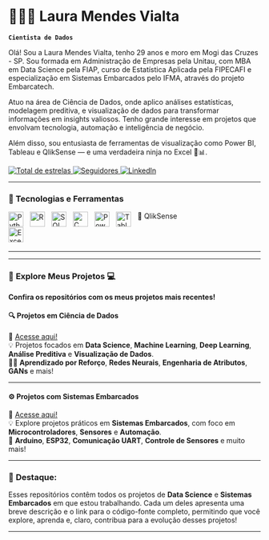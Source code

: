# 👩🏻‍💻 Laura Mendes Vialta

**`Cientista de Dados`**

Olá! Sou a Laura Mendes Vialta, tenho 29 anos e moro em Mogi das Cruzes - SP. Sou formada em Administração de Empresas pela Unitau, com MBA em Data Science pela FIAP, curso de Estatística Aplicada pela FIPECAFI e especialização em Sistemas Embarcados pelo IFMA, através do projeto Embarcatech.

Atuo na área de Ciência de Dados, onde aplico análises estatísticas, modelagem preditiva, e visualização de dados para transformar informações em insights valiosos. Tenho grande interesse em projetos que envolvam tecnologia, automação e inteligência de negócio.

Além disso, sou entusiasta de ferramentas de visualização como Power BI, Tableau e QlikSense — e uma verdadeira ninja no Excel 💪📊.

<p align="left">
    <a href="https://github.com/Laura-vialta?tab=repositories&sort=stargazers">
        <img 
            alt="Total de estrelas" 
            title="Total de estrelas GitHub" 
            src="https://custom-icon-badges.demolab.com/github/stars/Laura-vialta?color=55960c&style=for-the-badge&labelColor=488207&logo=star&label=Estrelas"
        />
    </a>
    <a href="https://github.com/Laura-vialta?tab=followers">
        <img 
            alt="Seguidores" 
            title="Me siga no GitHub" 
            src="https://custom-icon-badges.demolab.com/github/followers/Laura-vialta?color=236ad3&labelColor=1155ba&style=for-the-badge&logo=github&label=Seguidores&logoColor=white"
        />
    </a>
    <a href="https://www.linkedin.com/in/laura-mendes-vialta/">
        <img 
            alt="LinkedIn" 
            title="Conecte-se comigo no LinkedIn" 
            src="https://img.shields.io/badge/LinkedIn-Laura%20Mendes%20Vialta-blue?style=for-the-badge&logo=linkedin&logoColor=white"
        />
    </a>
</p>

---

### 🧠 Tecnologias e Ferramentas

<img 
    align="left" 
    alt="Python"
    title="Python" 
    width="30px" 
    style="padding-right: 10px;" 
    src="https://cdn.jsdelivr.net/gh/devicons/devicon@latest/icons/python/python-original.svg" 
/>
<img 
    align="left" 
    alt="R" 
    title="R" 
    width="30px" 
    style="padding-right: 10px;" 
    src="https://cdn.jsdelivr.net/gh/devicons/devicon@latest/icons/r/r-original.svg" 
/>
<img 
    align="left" 
    alt="SQL"
    title="SQL" 
    width="30px" 
    style="padding-right: 10px;" 
    src="https://cdn.jsdelivr.net/gh/devicons/devicon@latest/icons/mysql/mysql-original.svg" 
/>
<img 
    align="left" 
    alt="C"
    title="Linguagem C" 
    width="30px" 
    style="padding-right: 10px;" 
    src="https://cdn.jsdelivr.net/gh/devicons/devicon@latest/icons/c/c-original.svg" 
/>
<img 
    align="left" 
    alt="Power BI"
    title="Power BI"
    width="30px"
    style="padding-right: 10px;"
    src="https://img.icons8.com/color/48/000000/power-bi.png"
/>
<img 
    align="left" 
    alt="Tableau"
    title="Tableau"
    width="30px"
    style="padding-right: 10px;"
    src="https://img.icons8.com/color/48/000000/tableau-software.png"
/>
🧩 QlikSense

<img 
    align="left" 
    alt="Excel"
    title="Excel Ninja ⚔️"
    width="30px"
    style="padding-right: 10px;"
    src="https://img.icons8.com/color/48/000000/ms-excel.png"
/>

<br/>
<br/>

---

---

### 🚀 **Explore Meus Projetos** 💻

**Confira os repositórios com os meus projetos mais recentes!**

#### 🔍 **Projetos em Ciência de Dados**  
🔗 [Acesse aqui!](https://github.com/seuusuario/projetos-data-science-laura)  
💡 Projetos focados em **Data Science**, **Machine Learning**, **Deep Learning**, **Análise Preditiva** e **Visualização de Dados**.  
👨‍💻 **Aprendizado por Reforço**, **Redes Neurais**, **Engenharia de Atributos**, **GANs** e mais!

---

#### ⚙️ **Projetos com Sistemas Embarcados**  
🔗 [Acesse aqui!](https://github.com/seuusuario/sistemas-embaracados-laura)  
💡 Explore projetos práticos em **Sistemas Embarcados**, com foco em **Microcontroladores**, **Sensores** e **Automação**.  
🔧 **Arduino**, **ESP32**, **Comunicação UART**, **Controle de Sensores** e muito mais!

---

### 📌 **Destaque:**
Esses repositórios contêm todos os projetos de **Data Science** e **Sistemas Embarcados** em que estou trabalhando. Cada um deles apresenta uma breve descrição e o link para o código-fonte completo, permitindo que você explore, aprenda e, claro, contribua para a evolução desses projetos!

---
